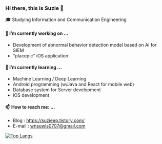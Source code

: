 ### Hi there, this is Suzie 👋

🎓 Studying Information and Communication Engineering

#### 🔭 I’m currently working on ...

- Development of abnormal behavior detection model based on AI for SIEM
- "placepic" iOS application

#### 🌱 I’m currently learning ...

- Machine Learning / Deep Learning
-  Android programming (w/Java and React for mobile web)
- Database system for Server development
- iOS development

#### 📫 How to reach me: ...

- Blog : https://suzieep.tistory.com/ 
- E-mail : wnsuwls0707@gmail.com

[![Top Langs](https://github-readme-stats.vercel.app/api/top-langs/?username=suzieep&layout=compact&langs_count=10)](https://github.com/anuraghazra/github-readme-stats)
